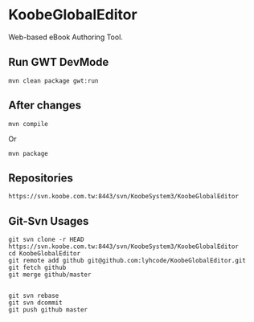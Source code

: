 # KoobeGlobalEditor #

Web-based eBook Authoring Tool.

## Run GWT DevMode ##

    mvn clean package gwt:run

## After changes ##

    mvn compile

Or

    mvn package

## Repositories ##

    https://svn.koobe.com.tw:8443/svn/KoobeSystem3/KoobeGlobalEditor


## Git-Svn Usages ##

    git svn clone -r HEAD https://svn.koobe.com.tw:8443/svn/KoobeSystem3/KoobeGlobalEditor
    cd KoobeGlobalEditor
    git remote add github git@github.com:lyhcode/KoobeGlobalEditor.git
    git fetch github
    git merge github/master


    git svn rebase
    git svn dcommit
    git push github master